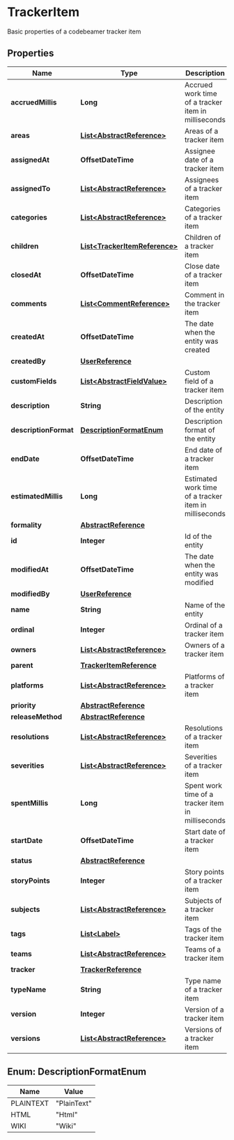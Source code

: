 

# TrackerItem

Basic properties of a codebeamer tracker item

## Properties

| Name | Type | Description | Notes |
|------------ | ------------- | ------------- | -------------|
|**accruedMillis** | **Long** | Accrued work time of a tracker item in milliseconds |  [optional] [readonly] |
|**areas** | [**List&lt;AbstractReference&gt;**](AbstractReference.md) | Areas of a tracker item |  [optional] |
|**assignedAt** | **OffsetDateTime** | Assignee date of a tracker item |  [optional] [readonly] |
|**assignedTo** | [**List&lt;AbstractReference&gt;**](AbstractReference.md) | Assignees of a tracker item |  [optional] |
|**categories** | [**List&lt;AbstractReference&gt;**](AbstractReference.md) | Categories of a tracker item |  [optional] |
|**children** | [**List&lt;TrackerItemReference&gt;**](TrackerItemReference.md) | Children of a tracker item |  [optional] [readonly] |
|**closedAt** | **OffsetDateTime** | Close date of a tracker item |  [optional] |
|**comments** | [**List&lt;CommentReference&gt;**](CommentReference.md) | Comment in the tracker item |  [optional] [readonly] |
|**createdAt** | **OffsetDateTime** | The date when the entity was created |  [optional] |
|**createdBy** | [**UserReference**](UserReference.md) |  |  [optional] |
|**customFields** | [**List&lt;AbstractFieldValue&gt;**](AbstractFieldValue.md) | Custom field of a tracker item |  [optional] |
|**description** | **String** | Description of the entity |  [optional] |
|**descriptionFormat** | [**DescriptionFormatEnum**](#DescriptionFormatEnum) | Description format of the entity |  [optional] |
|**endDate** | **OffsetDateTime** | End date of a tracker item |  [optional] |
|**estimatedMillis** | **Long** | Estimated work time of a tracker item in milliseconds |  [optional] |
|**formality** | [**AbstractReference**](AbstractReference.md) |  |  [optional] |
|**id** | **Integer** | Id of the entity |  [optional] |
|**modifiedAt** | **OffsetDateTime** | The date when the entity was modified |  [optional] |
|**modifiedBy** | [**UserReference**](UserReference.md) |  |  [optional] |
|**name** | **String** | Name of the entity |  [optional] |
|**ordinal** | **Integer** | Ordinal of a tracker item |  [optional] |
|**owners** | [**List&lt;AbstractReference&gt;**](AbstractReference.md) | Owners of a tracker item |  [optional] |
|**parent** | [**TrackerItemReference**](TrackerItemReference.md) |  |  [optional] |
|**platforms** | [**List&lt;AbstractReference&gt;**](AbstractReference.md) | Platforms of a tracker item |  [optional] |
|**priority** | [**AbstractReference**](AbstractReference.md) |  |  [optional] |
|**releaseMethod** | [**AbstractReference**](AbstractReference.md) |  |  [optional] |
|**resolutions** | [**List&lt;AbstractReference&gt;**](AbstractReference.md) | Resolutions of a tracker item |  [optional] |
|**severities** | [**List&lt;AbstractReference&gt;**](AbstractReference.md) | Severities of a tracker item |  [optional] |
|**spentMillis** | **Long** | Spent work time of a tracker item in milliseconds |  [optional] |
|**startDate** | **OffsetDateTime** | Start date of a tracker item |  [optional] |
|**status** | [**AbstractReference**](AbstractReference.md) |  |  [optional] |
|**storyPoints** | **Integer** | Story points of a tracker item |  [optional] |
|**subjects** | [**List&lt;AbstractReference&gt;**](AbstractReference.md) | Subjects of a tracker item |  [optional] |
|**tags** | [**List&lt;Label&gt;**](Label.md) | Tags of the tracker item |  [optional] [readonly] |
|**teams** | [**List&lt;AbstractReference&gt;**](AbstractReference.md) | Teams of a tracker item |  [optional] |
|**tracker** | [**TrackerReference**](TrackerReference.md) |  |  [optional] |
|**typeName** | **String** | Type name of a tracker item |  [optional] |
|**version** | **Integer** | Version of a tracker item |  [optional] [readonly] |
|**versions** | [**List&lt;AbstractReference&gt;**](AbstractReference.md) | Versions of a tracker item |  [optional] |



## Enum: DescriptionFormatEnum

| Name | Value |
|---- | -----|
| PLAINTEXT | &quot;PlainText&quot; |
| HTML | &quot;Html&quot; |
| WIKI | &quot;Wiki&quot; |



